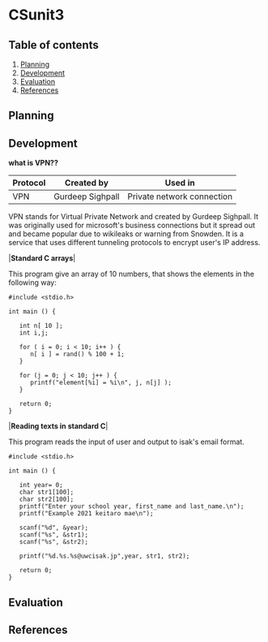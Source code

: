 # CSunit3

Table of contents
------
1. [Planning](#Planning)
1. [Development](#Development)
1. [Evaluation](#Evaluation)
1. [References](#References)

Planning
------

Development
------
**what is VPN??**

|Protocol|Created by      |Used in      |
|-|------------- |----------- |
|VPN| Gurdeep Sighpall| Private network connection|

VPN stands for Virtual Private Network and created by Gurdeep Sighpall. It was originally used for microsoft's business connections but it spread out and became popular due to wikileaks or warning from Snowden. It is a service that uses different tunneling protocols to encrypt user's IP address.

|**Standard C arrays**|

This program give an array of 10 numbers, that shows the elements in the following way:
```
#include <stdio.h>
 
int main () {

   int n[ 10 ]; 
   int i,j;
        
   for ( i = 0; i < 10; i++ ) {
      n[ i ] = rand() % 100 + 1;
   }
   
   for (j = 0; j < 10; j++ ) {
      printf("element[%i] = %i\n", j, n[j] );
   }
 
   return 0;
}
```


|**Reading texts in standard C**|

This program reads the input of user and output to isak's email format.
```
#include <stdio.h>
 
int main () {

   int year= 0;
   char str1[100];
   char str2[100];
   printf("Enter your school year, first_name and last_name.\n");
   printf("Example 2021 keitaro mae\n");

   scanf("%d", &year);
   scanf("%s", &str1);
   scanf("%s", &str2);

   printf("%d.%s.%s@uwcisak.jp",year, str1, str2);

   return 0;
}
```
Evaluation
------

References
------
